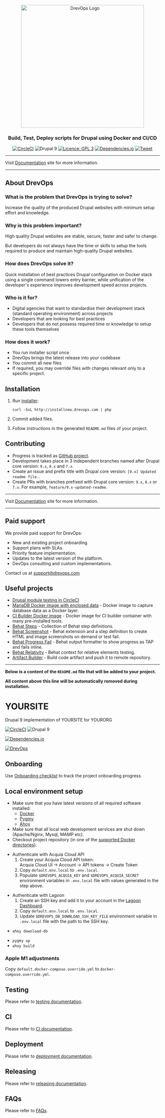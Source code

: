 [//]: # (#;< DREVOPS_DEV)
<p align="center">
	<img width="400" src="https://raw.githubusercontent.com/wiki/integratedexperts/drupal-dev/images/drevops_logo_text_white.png" alt="DrevOps Logo" />
</div>
<h3 align="center">Build, Test, Deploy scripts for Drupal using Docker and CI/CD</h3>
<div align="center">

[![CircleCI](https://circleci.com/gh/drevops/drevops/tree/9.x.svg?style=shield)](https://circleci.com/gh/drevops/drevops/tree/9.x)
![Drupal 9](https://img.shields.io/badge/Drupal-9-blue.svg)
[![Licence: GPL 3](https://img.shields.io/badge/licence-GPL3-blue.svg)](https://github.com/drevops/drevops/blob/9.x/LICENSE)
[![Dependencies.io](https://img.shields.io/badge/dependencies.io-enabled-green.svg)](https://dependencies.io)
[![Tweet](https://img.shields.io/twitter/url/http/shields.io.svg?style=social)](https://twitter.com/intent/tweet?text=%F0%9F%92%A7%2B%20%F0%9F%90%B3%20%2B%20%E2%9C%93%E2%9C%93%E2%9C%93%20%2B%20%F0%9F%A4%96%20%3D%20DrevOps%20-%20%20Build%2C%20Test%2C%20Deploy%20scripts%20for%20Drupal%20using%20Docker%20and%20CI%2FCD&amp;url=https://www.drevops.com&amp;via=drev_ops&amp;hashtags=drupal,devops,workflow,composer,template,kickstart,ci,test,build)

</div>

--------------------------------------------------------------------------------

Visit [Documentation](https://docs.drevops.com) site for more information.

--------------------------------------------------------------------------------

## About DrevOps

### What is the problem that DrevOps is trying to solve?
Increase the quality of the produced Drupal websites with minimum setup effort
and knowledge.

### Why is this problem important?
High quality Drupal websites are stable, secure, faster and safer to change.

But developers do not always have the time or skills to setup the tools required
to produce and maintain high-quality Drupal websites.

### How does DrevOps solve it?
Quick installation of best practices Drupal configuration on Docker stack using
a single command lowers entry barrier, while unification of the developer's
experience improves development speed across projects.

### Who is it for?
- Digital agencies that want to standardise their development stack (standard
  operating environment) across projects
- Developers that are looking for best practices
- Developers that do not possess required time or knowledge to setup these tools
  themselves

### How does it work?
- You run installer script once
- DrevOps brings the latest release into your codebase
- You commit all new files
- If required, you may override files with changes relevant only to a specific
  project.

## Installation

1. Run [installer](https://github.com/drevops/drevops/blob/9.x/install.php):
   ```
   curl -SsL http://installnow.drevops.com | php
   ```
2. Commit added files.

3. Follow instructions in the generated `README.md` files of your project.

## Contributing

- Progress is tracked as [GitHub project](https://github.com/drevops/drevops/projects/1).
- Development takes place in 3 independent branches named after Drupal core
  version: `9.x`, `8.x` and `7.x`.
- Create an issue and prefix title with Drupal core version: `[9.x] Updated
  readme file.`.
- Create PRs with branches prefixed with Drupal core version: `9.x`, `8.x` or
  `7.x`. For example, `feature/9.x-updated-readme`.

--------------------------------------------------------------------------------

Visit [Documentation](https://docs.drevops.com) site for more information.

--------------------------------------------------------------------------------

## Paid support

We provide paid support for DrevOps:
- New and existing project onboarding.
- Support plans with SLAs.
- Priority feature implementation.
- Updates to the latest version of the platform.
- DevOps consulting and custom implementations.

Contact us at [support@drevops.com](mailto:support@drevops.com)

## Useful projects

- [Drupal module testing in CircleCI](https://github.com/integratedexperts/drupal_circleci)
- [MariaDB Docker image with enclosed data](https://github.com/drevops/mariadb-drupal-data) - Docker image to capture database data as a Docker layer.
- [CI Builder Docker image](https://github.com/drevops/ci-builder) - Docker image for CI builder container with many pre-installed tools.
- [Behat Steps](https://github.com/drevops/behat-steps) - Collection of Behat step definitions.
- [Behat Screenshot](https://github.com/drevops/behat-screenshot) - Behat extension and a step definition to create HTML and image screenshots on demand or test fail.
- [Behat Progress Fail](https://github.com/drevops/behat-format-progress-fail) - Behat output formatter to show progress as TAP and fails inline.
- [Behat Relativity](https://github.com/drevops/behat-relativity) - Behat context for relative elements testing.
- [Artifact Builder](https://github.com/drevops/git-artifact) - Build code artifact and push it to remote repository.

--------------------------------------------------------------------------------
**Below is a content of the `README.md` file that will be added to your project.**

**All content above this line will be automatically removed during installation.**

[//]: # (#;> DREVOPS_DEV)
# YOURSITE
Drupal 9 implementation of YOURSITE for YOURORG

[![CircleCI](https://circleci.com/gh/your_org/your_site.svg?style=shield)](https://circleci.com/gh/your_org/your_site)
![Drupal 9](https://img.shields.io/badge/Drupal-9-blue.svg)

[//]: # (#;< DEPENDENCIESIO)

[![Dependencies.io](https://img.shields.io/badge/dependencies.io-enabled-green.svg)](https://dependencies.io)

[//]: # (#;> DEPENDENCIESIO)

[//]: # (DO NOT REMOVE THE BADGE BELOW. IT IS USED BY DREVOPS TO TRACK INTEGRATION)

[![DrevOps](https://img.shields.io/badge/DrevOps-DREVOPS_VERSION_URLENCODED-blue.svg)](https://github.com/drevops/drevops/tree/DREVOPS_VERSION)

[//]: # (Remove the section below once onboarding is finished)
## Onboarding
Use [Onboarding checklist](ONBOARDING.md) to track the project onboarding progress.

## Local environment setup
- Make sure that you have latest versions of all required software installed:
  - [Docker](https://www.docker.com/)
  - [Pygmy](https://github.com/pygmystack/pygmy)
  - [Ahoy](https://github.com/ahoy-cli/ahoy)
- Make sure that all local web development services are shut down (Apache/Nginx, Mysql, MAMP etc).
- Checkout project repository (in one of the [supported Docker directories](https://docs.docker.com/docker-for-mac/osxfs/#access-control)).

[//]: # (#;< ACQUIA)

- Authenticate with Acquia Cloud API
  1. Create your Acquia Cloud API token:<br/>
     Acquia Cloud UI -> Account -> API tokens -> Create Token
  2. Copy `default.env.local` to `.env.local`.
  3. Populate `$DREVOPS_ACQUIA_KEY` and `$DREVOPS_ACQUIA_SECRET` environment
     variables in `.env.local` file with values generated in the step above.

[//]: # (#;> ACQUIA)

[//]: # (#;< LAGOON)

- Authenticate with Lagoon
  1. Create an SSH key and add it to your account in the [Lagoon Dashboard](https://ui-lagoon-master.ch.amazee.io/).
  2. Copy `default.env.local` to `.env.local`.
  3. Update `$DREVOPS_DB_DOWNLOAD_SSH_KEY_FILE` environment variable in `.env.local` file
  with the path to the SSH key.

[//]: # (#;> LAGOON)


[//]: # (#;< !FRESH_INSTALL)

- `ahoy download-db`

[//]: # (#;> !FRESH_INSTALL)
- `pygmy up`
- `ahoy build`

### Apple M1 adjustments

Copy `default.docker-compose.override.yml` to `docker-compose.override.yml`.

## Testing
Please refer to [testing documentation](TESTING.md).

## CI
Please refer to [CI documentation](CI.md).

[//]: # (#;< DEPLOYMENT)

## Deployment
Please refer to [deployment documentation](DEPLOYMENT.md).

[//]: # (#;> DEPLOYMENT)

## Releasing
Please refer to [releasing documentation](RELEASING.md).

## FAQs
Please refer to [FAQs](FAQs.md).
